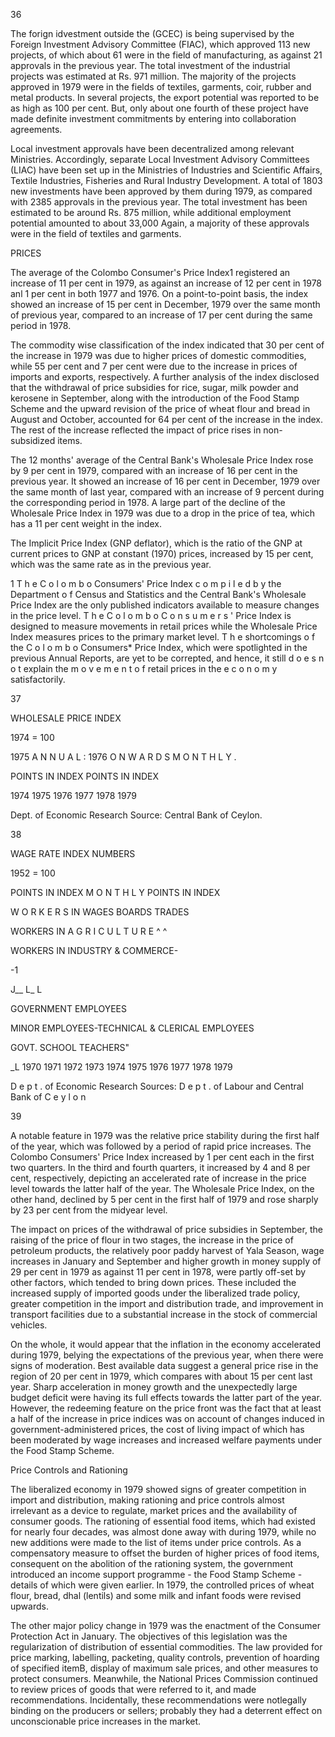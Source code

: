 36

The forign idvestment outside the (GCEC) is being supervised by the Foreign Investment Advisory Committee (FIAC), which approved 113 new projects, of which about 61 were in the field of manufacturing, as against 21 approvals in the previous year. The total investment of the industrial projects was estimated at Rs. 971 million. The majority of the projects approved in 1979 were in the fields of textiles, garments, coir, rubber and metal products. In several projects, the export potential was reported to be as high as 100 per cent. But, only about one fourth of these project have made definite investment commitments by entering into collaboration agreements.

Local investment approvals have been decentralized among relevant Ministries. Accordingly, separate Local Investment Advisory Committees (LIAC) have been set up in the Ministries of Industries and Scientific Affairs, Textile Industries, Fisheries and Rural Industry Development. A total of 1803 new investments have been approved by them during 1979, as compared with 2385 approvals in the previous year. The total investment has been estimated to be around Rs. 875 million, while additional employment potential amounted to about 33,000 Again, a majority of these approvals were in the field of textiles and garments.

PRICES

The average of the Colombo Consumer's Price Index1 registered an increase of 11 per cent in 1979, as against an increase of 12 per cent in 1978 anl 1 per cent in both 1977 and 1976. On a point-to-point basis, the index showed an increase of 15 per cent in December, 1979 over the same month of previous year, compared to an increase of 17 per cent during the same period in 1978.

The commodity wise classification of the index indicated that 30 per cent of the increase in 1979 was due to higher prices of domestic commodities, while 55 per cent and 7 per cent were due to the increase in prices of imports and exports, respectively. A further analysis of the index disclosed that the withdrawal of price subsidies for rice, sugar, milk powder and kerosene in September, along with the introduction of the Food Stamp Scheme and the upward revision of the price of wheat flour and bread in August and October, accounted for 64 per cent of the increase in the index. The rest of the increase reflected the impact of price rises in non-subsidized items.

The 12 months' average of the Central Bank's Wholesale Price Index rose by 9 per cent in 1979, compared with an increase of 16 per cent in the previous year. It showed an increase of 16 per cent in December, 1979 over the same month of last year, compared with an increase of 9 percent during the corresponding period in 1978. A large part of the decline of the Wholesale Price Index in 1979 was due to a drop in the price of tea, which has a 11 per cent weight in the index.

The Implicit Price Index (GNP deflator), which is the ratio of the GNP at current prices to GNP at constant (1970) prices, increased by 15 per cent, which was the same rate as in the previous year.

1 T h e C o l o m b o Consumers' Price Index c o m p i l e d b y the Department o f Census and Statistics and the Central Bank's Wholesale Price Index are the only published indicators available to measure changes in the price level. T h e C o l o m b o C o n s u m e r s ' Price Index is designed to measure movements in retail prices while the Wholesale Price Index measures prices to the primary market level. T h e shortcomings o f the C o l o m b o Consumers* Price Index, which were spotlighted in the previous Annual Reports, are yet to be correpted, and hence, it still d o e s n o t explain the m o v e m e n t o f retail prices in the e c o n o m y satisfactorily.

37

WHOLESALE PRICE INDEX

1974 = 100

1975 A N N U A L : 1976 O N W A R D S M O N T H L Y .

POINTS IN INDEX POINTS IN INDEX

1974 1975 1976 1977 1978 1979

Dept. of Economic Research Source: Central Bank of Ceylon.

38

WAGE RATE INDEX NUMBERS

1952 = 100

POINTS IN INDEX M O N T H L Y POINTS IN INDEX

W O R K E R S IN WAGES BOARDS TRADES

WORKERS IN A G R I C U L T U R E ^ ^

WORKERS IN INDUSTRY & COMMERCE-

-1

J__ L_ L

GOVERNMENT EMPLOYEES

MINOR EMPLOYEES-TECHNICAL & CLERICAL EMPLOYEES

GOVT. SCHOOL TEACHERS"

_L 1970 1971 1972 1973 1974 1975 1976 1977 1978 1979

D e p t . of Economic Research Sources: D e p t . of Labour and Central Bank of C e y l o n

39

A notable feature in 1979 was the relative price stability during the first half of the year, which was followed by a period of rapid price increases. The Colombo Consumers' Price Index increased by 1 per cent each in the first two quarters. In the third and fourth quarters, it increased by 4 and 8 per cent, respectively, depicting an accelerated rate of increase in the price level towards the latter half of the year. The Wholesale Price Index, on the other hand, declined by 5 per cent in the first half of 1979 and rose sharply by 23 per cent from the midyear level.

The impact on prices of the withdrawal of price subsidies in September, the raising of the price of flour in two stages, the increase in the price of petroleum products, the relatively poor paddy harvest of Yala Season, wage increases in January and September and higher growth in money supply of 29 per cent in 1979 as against 11 per cent in 1978, were partly off-set by other factors, which tended to bring down prices. These included the increased supply of imported goods under the liberalized trade policy, greater competition in the import and distribution trade, and improvement in transport facilities due to a substantial increase in the stock of commercial vehicles.

On the whole, it would appear that the inflation in the economy accelerated during 1979, belying the expectations of the previous year, when there were signs of moderation. Best available data suggest a general price rise in the region of 20 per cent in 1979, which compares with about 15 per cent last year. Sharp acceleration in money growth and the unexpectedly large budget deficit were having its full effects towards the latter part of the year. However, the redeeming feature on the price front was the fact that at least a half of the increase in price indices was on account of changes induced in government-administered prices, the cost of living impact of which has been moderated by wage increases and increased welfare payments under the Food Stamp Scheme.

Price Controls and Rationing

The liberalized economy in 1979 showed signs of greater competition in import and distribution, making rationing and price controls almost irrelevant as a device to regulate, market prices and the availability of consumer goods. The rationing of essential food items, which had existed for nearly four decades, was almost done away with during 1979, while no new additions were made to the list of items under price controls. As a compensatory measure to offset the burden of higher prices of food items, consequent on the abolition of the rationing system, the government introduced an income support programme - the Food Stamp Scheme - details of which were given earlier. In 1979, the controlled prices of wheat flour, bread, dhal (lentils) and some milk and infant foods were revised upwards.

The other major policy change in 1979 was the enactment of the Consumer Protection Act in January. The objectives of this legislation was the regularization of distribution of essential commodities. The law provided for price marking, labelling, packeting, quality controls, prevention of hoarding of specified itemB, display of maximum sale prices, and other measures to protect consumers. Mean­while, the National Prices Commission continued to review prices of goods that were referred to it, and made recommendations. Incidentally, these recommendations were notlegally binding on the producers or sellers; probably they had a deterrent effect on unconscionable price increases in the market.